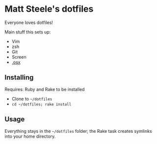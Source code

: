# Matt Steele's dotfiles

Everyone loves dotfiles!

Main stuff this sets up:

* Vim
* zsh
* Git
* Screen
* [.osx](https://mths.be/osx)

## Installing

Requires: Ruby and Rake to be installed

* Clone to `~/dotfiles`
* `cd ~/dotfiles; rake install`

## Usage

Everything stays in the `~/dotfiles` folder; the Rake task creates symlinks into your home directory.
